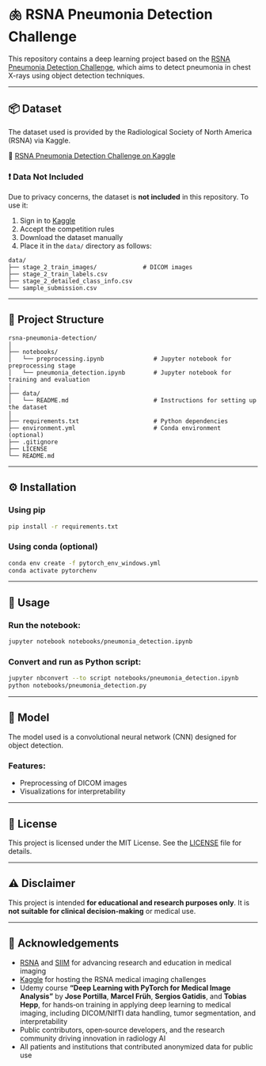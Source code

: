 # 🫁 RSNA Pneumonia Detection Challenge

This repository contains a deep learning project based on the [RSNA Pneumonia Detection Challenge](https://www.kaggle.com/c/rsna-pneumonia-detection-challenge), which aims to detect pneumonia in chest X-rays using object detection techniques.

---

## 📦 Dataset

The dataset used is provided by the Radiological Society of North America (RSNA) via Kaggle.

🔗 [RSNA Pneumonia Detection Challenge on Kaggle](https://www.kaggle.com/c/rsna-pneumonia-detection-challenge)

### ❗ Data Not Included

Due to privacy concerns, the dataset is **not included** in this repository. To use it:

1. Sign in to [Kaggle](https://www.kaggle.com/)
2. Accept the competition rules
3. Download the dataset manually
4. Place it in the `data/` directory as follows:

```
data/
├── stage_2_train_images/             # DICOM images
├── stage_2_train_labels.csv
├── stage_2_detailed_class_info.csv
└── sample_submission.csv
```

---

## 📁 Project Structure

```
rsna-pneumonia-detection/
│
├── notebooks/
│   └── preprocessing.ipynb              # Jupyter notebook for preprocessing stage
│   └── pneumonia_detection.ipynb        # Jupyter notebook for training and evaluation
│
├── data/
│   └── README.md                        # Instructions for setting up the dataset
│
├── requirements.txt                     # Python dependencies
├── environment.yml                      # Conda environment (optional)
├── .gitignore
├── LICENSE
└── README.md
```

---

## ⚙️ Installation

### Using pip

```bash
pip install -r requirements.txt
```

### Using conda (optional)

```bash
conda env create -f pytorch_env_windows.yml
conda activate pytorchenv
```

---

## 🚀 Usage

### Run the notebook:

```bash
jupyter notebook notebooks/pneumonia_detection.ipynb
```

### Convert and run as Python script:

```bash
jupyter nbconvert --to script notebooks/pneumonia_detection.ipynb
python notebooks/pneumonia_detection.py
```

---

## 🧠 Model

The model used is a convolutional neural network (CNN) designed for object detection.

### Features:
- Preprocessing of DICOM images
- Visualizations for interpretability

---

## 📄 License

This project is licensed under the MIT License. See the [LICENSE](LICENSE) file for details.

---

## ⚠️ Disclaimer

This project is intended **for educational and research purposes only**. It is **not suitable for clinical decision-making** or medical use.

---

## 🙏 Acknowledgements

- [RSNA](https://www.rsna.org/) and [SIIM](https://siim.org/) for advancing research and education in medical imaging  
- [Kaggle](https://www.kaggle.com/) for hosting the RSNA medical imaging challenges  
- Udemy course **“Deep Learning with PyTorch for Medical Image Analysis”** by **Jose Portilla**, **Marcel Früh**, **Sergios Gatidis**, and **Tobias Hepp**, for hands‑on training in applying deep learning to medical imaging, including DICOM/NIfTI data handling, tumor segmentation, and interpretability 
- Public contributors, open‑source developers, and the research community driving innovation in radiology AI  
- All patients and institutions that contributed anonymized data for public use  
